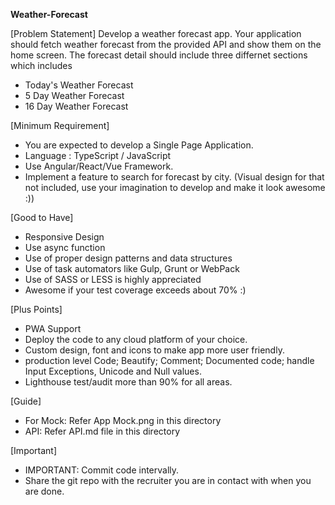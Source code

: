 **Weather-Forecast**

[Problem Statement]
Develop a weather forecast app. Your application should fetch weather forecast from the provided API and show them on the home screen. The forecast detail should include three differnet sections which includes

* Today's Weather Forecast
* 5 Day Weather Forecast
* 16 Day Weather Forecast

[Minimum Requirement]
* You are expected to develop a Single Page Application.
* Language : TypeScript / JavaScript
* Use Angular/React/Vue Framework.
* Implement a feature to search for forecast by city. (Visual design for that not included, use your imagination to develop and make it look awesome :))

[Good to Have]
* Responsive Design
* Use async function
* Use of proper design patterns and data structures
* Use of task automators like Gulp, Grunt or WebPack
* Use of SASS or LESS is highly appreciated
* Awesome if your test coverage exceeds about 70% :)
  
[Plus Points]
* PWA Support
* Deploy the code to any cloud platform of your choice.
* Custom design, font and icons to make app more user ­friendly. 
* production level Code; Beautify; Comment; Documented code; handle Input Exceptions, Unicode and Null values.
* Lighthouse test/audit more than 90% for all areas.

[Guide]
* For Mock: Refer App Mock.png in this directory
* API: Refer API.md file in this directory

[Important]
* IMPORTANT: Commit code intervally.
* Share the git repo with the recruiter you are in contact with when you are done.
